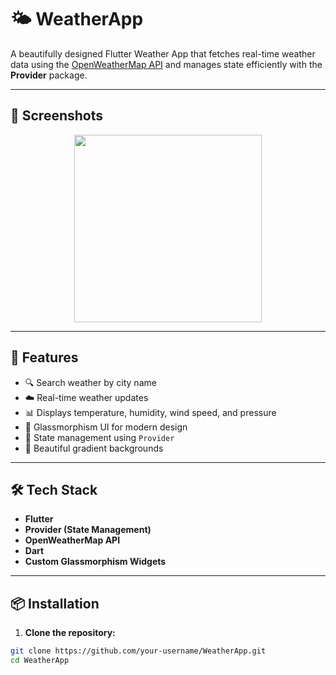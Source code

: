 # 🌤️ WeatherApp

A beautifully designed Flutter Weather App that fetches real-time weather data using the [OpenWeatherMap API](https://openweathermap.org/api) and manages state efficiently with the **Provider** package.

---

## 📱 Screenshots

<p align="center">
  <img src="assets/WeatherAPP.png" width="300" />
  
</p>

---

## 🚀 Features

- 🔍 Search weather by city name  
- ☁️ Real-time weather updates  
- 📊 Displays temperature, humidity, wind speed, and pressure  
- 🧊 Glassmorphism UI for modern design  
- 🧩 State management using `Provider`  
- 🌈 Beautiful gradient backgrounds

---

## 🛠️ Tech Stack

- **Flutter**  
- **Provider (State Management)**  
- **OpenWeatherMap API**  
- **Dart**  
- **Custom Glassmorphism Widgets**

---

## 📦 Installation

1. **Clone the repository:**

```bash
git clone https://github.com/your-username/WeatherApp.git
cd WeatherApp
